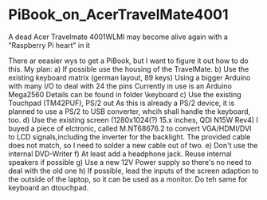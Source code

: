 # PiBook_on_AcerTravelMate4001
A dead Acer Travelmate 4001WLMI may become alive again with a "Raspberry Pi heart" in it

There ar eeasier wys to get a PiBook, but I want to figure it out how to do this.
My plan:
a) If possible use the housing of the TravelMate.
b) Use the existing keyboard matrix (german layout, 89 keys)
  Using a bigger Arduino with many I/O to deal with 24 the pins
  Currently in use is an Arduino Mega2560
  Details can be found in folder \keyboard
c) Use the existing Touchpad (TM42PUF), PS/2 out
  As this is already a PS/2 device, it is planned to use a PS/2 to USB converter, whcih shall handle the keyboard, too.
d) Use the existing screen (1280x1024(?) 15.x inches, QDI N15W Rev4)
  I buyed a piece of elctronic, called M.NT68676.2 to convert VGA/HDMI/DVI to LCD signals,including the inverter for the backlight.
  The provided cable does not match, so I need to solder a new cable out of two. 
e) Don't use the internal DVD-Writer
f) At least add a headphone jack. Reuse internal speakers if possible 
g) Use a new 12V Power supply so there's no need to deal with the old one
h) If possible, lead the inputs of the screen adaption to the outside of the laptop, so it can be used as a monitor.
    Do teh same for keyboard an dtouchpad.



